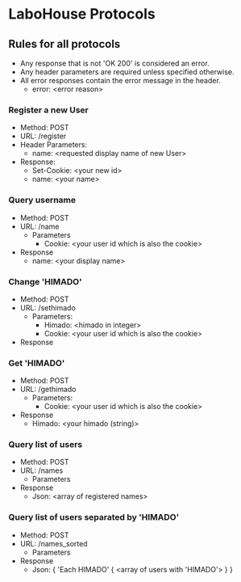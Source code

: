 # LaboHouse Protocols

## Rules for all protocols
  * Any response that is not 'OK 200' is considered an error.
  * Any header parameters are required unless specified otherwise.
  * All error responses contain the error message in the header.
    * error: \<error reason\>

### Register a new User
  * Method: POST
  * URL: /register
  * Header Parameters:
    * name: \<requested display name of new User\>
  * Response:
    * Set-Cookie: \<your new id\>
    * name: \<your name\>

### Query username
  * Method: POST
  * URL: /name
    * Parameters
        * Cookie: \<your user id which is also the cookie\>
  * Response
    * name: \<your display name\>

### Change 'HIMADO'
  * Method: POST
  * URL: /sethimado
    * Parameters:
      * Himado: \<himado in integer\>
      * Cookie: \<your user id which is also the cookie\>
  * Response

### Get 'HIMADO'
  * Method: POST
  * URL: /gethimado
    * Parameters:
      * Cookie: \<your user id which is also the cookie\>
  * Response
    * Himado: \<your himado (string)\>

### Query list of users
  * Method: POST
  * URL: /names
    * Parameters
  * Response
    * Json: \<array of registered names\>

### Query list of users separated by 'HIMADO'
  * Method: POST
  * URL: /names_sorted
    * Parameters
  * Response
    * Json:  { 'Each HIMADO' { \<array of users with 'HIMADO'\> } }